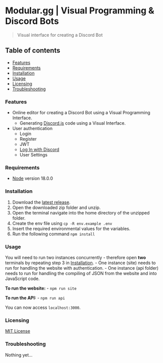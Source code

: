 # Modular.gg | Visual Programming & Discord Bots
> Visual interface for creating a Discord Bot
## Table of contents
* [Features](#Features)
* [Requirements](#Requirements)
* [Installation](#Installation)
* [Usage](#Usage)
* [Licensing](#Licensing)
* [Troubleshooting](#Troubleshooting)

### Features
- Online editor for creating a Discord Bot using a Visual Programming Interface.
	- Generating [Discord.js](https://discord.js.org) code using a Visual Interface.
- User authentication
	- Login
	- Register
	- JWT
	- [Log In with Discord](https://discord.com/developers/docs/intro)
	- User Settings

### Requirements
- [Node](https://nodejs.org/en/) version 18.0.0

### Installation
1. Download the [latest release](https://github.com/jonasbove/modular.gg/releases).
2. Open the downloaded zip folder and unzip.
3. Open the terminal navigate into the home directory of the unzipped folder.
4. Create the env file using `cp -R env.example .env`
5. Insert the required environmental values for the variables.
6. Run the following command `npm install`

### Usage
You will need to run two instances concurrently - therefore open **two** terminals by repeating step 3 in [Installation](#installation). 
	- One instance (site) needs to run for handling the website with authentication.
	- One instance (api folder) needs to run for handling the compiling of JSON from the website and into JavaScript code.

**To run the website:**
	- `npm run site`

**To run the API:**
	- `npm run api`
	
You can now access `localhost:3000`.

### Licensing
[MIT License](https://github.com/jonasbove/modular.gg/blob/main/LICENSE)

### Troubleshooting
Nothing yet…
